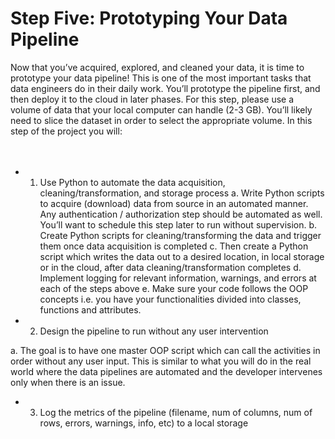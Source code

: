 # Step Five: Prototyping Your Data Pipeline

Now that you’ve acquired, explored, and cleaned your data, it is time to prototype your data
pipeline! This is one of the most important tasks that data engineers do in their daily work. You’ll
prototype the pipeline first, and then deploy it to the cloud in later phases.
For this step, please use a volume of data that your local computer can handle (2-3 GB). You’ll
likely need to slice the dataset in order to select the appropriate volume.
In this step of the project you will:<br/><br/><br/>
- 1. Use Python to automate the data acquisition, cleaning/transformation, and storage
process
a. Write Python scripts to acquire (download) data from source in an automated
manner. Any authentication / authorization step should be automated as well.
You’ll want to schedule this step later to run without supervision.
b. Create Python scripts for cleaning/transforming the data and trigger them once
data acquisition is completed
c. Then create a Python script which writes the data out to a desired location, in
local storage or in the cloud, after data cleaning/transformation completes
d. Implement logging for relevant information, warnings, and errors at each of the
steps above
e. Make sure your code follows the OOP concepts i.e. you have your functionalities
divided into classes, functions and attributes.
- 2. Design the pipeline to run without any user intervention

a. The goal is to have one master OOP script which can call the activities in order
without any user input. This is similar to what you will do in the real world where
the data pipelines are automated and the developer intervenes only when there
is an issue.
- 3. Log the metrics of the pipeline (filename, num of columns, num of rows, errors,
warnings, info, etc) to a local storage
